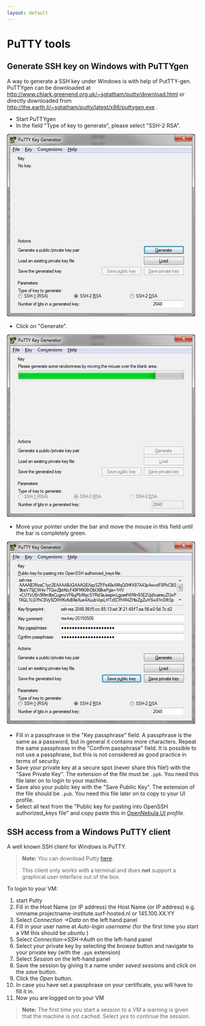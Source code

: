```yaml
---
layout: default
---
```


# PuTTY tools

## Generate SSH key on Windows with PuTTYgen

A way to generate a SSH key under Windows is with help of PutTTY-gen. PuTTYgen can be downloaded at http://www.chiark.greenend.org.uk/~sgtatham/putty/download.html or directly downloaded from http://the.earth.li/~sgtatham/putty/latest/x86/puttygen.exe .

* Start PuTTYgen
* In the field "Type of key to generate", please select "SSH-2 RSA".

![puttygen_default](images/puttygen_default.png)

* Click on  "Generate".

![puttygen_random](images/puttygen_random.png)

* Move your pointer under the bar and move the mouse in this field until the bar is completely green.

![puttygen_done](images/puttygen_done.png)

* Fill in a passphrase in the "Key passphrase" field. A passphrase is the same as a password, but in general it contains more characters. Repeat the same passphrase in the  "Confirm passphrase" field. It is possible to not use a passphrase, but this is not considered as good practice in terms of security.
* Save your private key at a secure spot (never share this file!) with the "Save Private Key". The extension of the file must be `.ppk`. You need this file later on to login to your machine.
* Save also your public key with the "Save Pubilic Key". The extension of the file should be `.pub`. You need this file later on to copy to your UI profile.
* Select all text from the "Public key for pasting into OpenSSH authorized_keys file" and copy paste this in [OpenNebula UI](https://ui.hpccloud.surfsara.nl/) *profile*.


## SSH access from a Windows PuTTY client

A well known SSH client for Windows is PuTTY. 

>**Note:**
>You can download Putty [here](http://www.chiark.greenend.org.uk/~sgtatham/putty/download.html). 
>
>This client only works with a terminal and does **not** support a graphical user interface out of the box.

To login to your VM:
1. start Putty  
2. Fill in the Host Name (or IP address) the Host Name (or IP address) e.g. vmname.projectname-institute.surf-hosted.nl or 145.100.XX.YY  
3. Select _Connection ->Data_ on the left hand panel  
4. Fill in your user name at _Auto-login username_ (for the first time you start a VM this should be _ubuntu_ )  
5. Select _Connection->SSH->Auth_ on the left-hand panel  
6. Select your private key by selecting the _browse_ button and navigate to your private key (with the `.ppk` extension)  
7. Select _Session_ on the left-hand panel  
8. Save the session by giving it a name under _saved sessions_ and click on the _save_ button.  
9. Click the _Open_ button.  
10. In case you have set a passphrase on your certificate, you will have to fill it in.  
11. Now you are logged on to your VM  

>**Note:**
>The first time you start a session to a VM a warning is given that the machine is not cached. Select _yes_ to continue the session.
